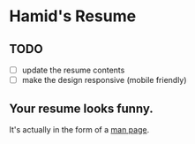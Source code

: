 # Hamid's Resume

## TODO
- [ ] update the resume contents
- [ ] make the design responsive (mobile friendly)

## Your resume looks funny.
It's actually in the form of a [man page](http://en.wikipedia.org/wiki/Man_page).
